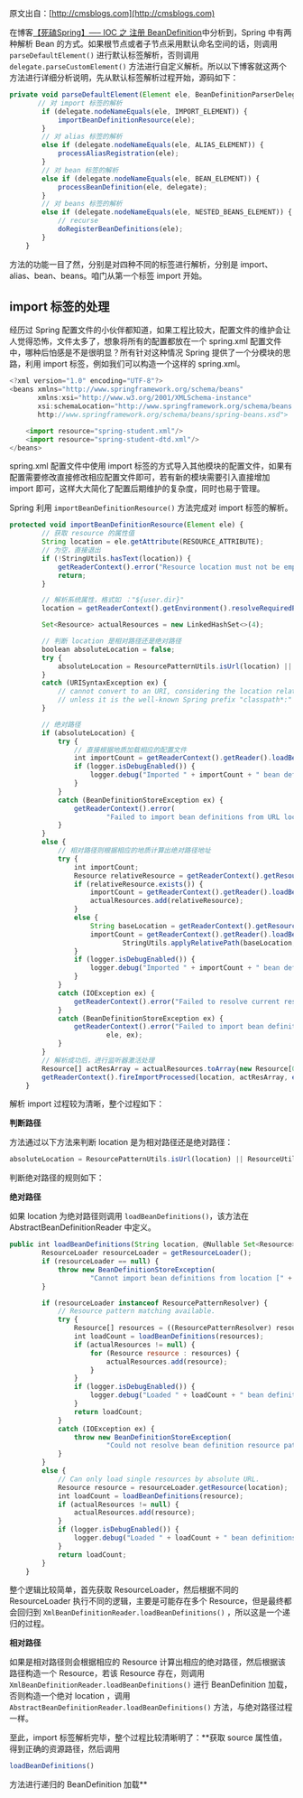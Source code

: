 
 
原文出自：[http://cmsblogs.com](http://cmsblogs.com)

在博客[【死磕Spring】—– IOC 之 注册 BeanDefinition](https://gitee.com/hezhiyuan007/JavaNotes/raw/master/SpringSourceCode/%E3%80%90%E6%AD%BB%E7%A3%95%20Spring%E3%80%91%E2%80%94%E2%80%93%20%E7%AC%AC%E4%BA%94%E7%AF%87IOC%20%E4%B9%8B%20%E6%B3%A8%E5%86%8C%20BeanDefinition.md)中分析到，Spring 中有两种解析 Bean 的方式。如果根节点或者子节点采用默认命名空间的话，则调用 `parseDefaultElement()` 进行默认标签解析，否则调用 `delegate.parseCustomElement()` 方法进行自定义解析。所以以下博客就这两个方法进行详细分析说明，先从默认标签解析过程开始，源码如下：

```js 
private void parseDefaultElement(Element ele, BeanDefinitionParserDelegate delegate) {
       // 对 import 标签的解析
        if (delegate.nodeNameEquals(ele, IMPORT_ELEMENT)) {
            importBeanDefinitionResource(ele);
        }
        // 对 alias 标签的解析
        else if (delegate.nodeNameEquals(ele, ALIAS_ELEMENT)) {
            processAliasRegistration(ele);
        }
        // 对 bean 标签的解析
        else if (delegate.nodeNameEquals(ele, BEAN_ELEMENT)) {
            processBeanDefinition(ele, delegate);
        }
        // 对 beans 标签的解析
        else if (delegate.nodeNameEquals(ele, NESTED_BEANS_ELEMENT)) {
            // recurse
            doRegisterBeanDefinitions(ele);
        }
    }
```

方法的功能一目了然，分别是对四种不同的标签进行解析，分别是 import、alias、bean、beans。咱门从第一个标签 import 开始。

## import 标签的处理

经历过 Spring 配置文件的小伙伴都知道，如果工程比较大，配置文件的维护会让人觉得恐怖，文件太多了，想象将所有的配置都放在一个 spring.xml 配置文件中，哪种后怕感是不是很明显？所有针对这种情况 Spring 提供了一个分模块的思路，利用 import 标签，例如我们可以构造一个这样的 spring.xml。
```js 
<?xml version="1.0" encoding="UTF-8"?>
<beans xmlns="http://www.springframework.org/schema/beans"
       xmlns:xsi="http://www.w3.org/2001/XMLSchema-instance"
       xsi:schemaLocation="http://www.springframework.org/schema/beans
       http://www.springframework.org/schema/beans/spring-beans.xsd">

    <import resource="spring-student.xml"/>
    <import resource="spring-student-dtd.xml"/>
</beans>
```

spring.xml 配置文件中使用 import 标签的方式导入其他模块的配置文件，如果有配置需要修改直接修改相应配置文件即可，若有新的模块需要引入直接增加 import 即可，这样大大简化了配置后期维护的复杂度，同时也易于管理。

Spring 利用 `importBeanDefinitionResource()` 方法完成对 import 标签的解析。
```js 
protected void importBeanDefinitionResource(Element ele) {
        // 获取 resource 的属性值
        String location = ele.getAttribute(RESOURCE_ATTRIBUTE);
        // 为空，直接退出
        if (!StringUtils.hasText(location)) {
            getReaderContext().error("Resource location must not be empty", ele);
            return;
        }

        // 解析系统属性，格式如 ："${user.dir}"
        location = getReaderContext().getEnvironment().resolveRequiredPlaceholders(location);

        Set<Resource> actualResources = new LinkedHashSet<>(4);

        // 判断 location 是相对路径还是绝对路径
        boolean absoluteLocation = false;
        try {
            absoluteLocation = ResourcePatternUtils.isUrl(location) || ResourceUtils.toURI(location).isAbsolute();
        }
        catch (URISyntaxException ex) {
            // cannot convert to an URI, considering the location relative
            // unless it is the well-known Spring prefix "classpath*:"
        }

        // 绝对路径
        if (absoluteLocation) {
            try {
                // 直接根据地质加载相应的配置文件
                int importCount = getReaderContext().getReader().loadBeanDefinitions(location, actualResources);
                if (logger.isDebugEnabled()) {
                    logger.debug("Imported " + importCount + " bean definitions from URL location [" + location + "]");
                }
            }
            catch (BeanDefinitionStoreException ex) {
                getReaderContext().error(
                        "Failed to import bean definitions from URL location [" + location + "]", ele, ex);
            }
        }
        else {
            // 相对路径则根据相应的地质计算出绝对路径地址
            try {
                int importCount;
                Resource relativeResource = getReaderContext().getResource().createRelative(location);
                if (relativeResource.exists()) {
                    importCount = getReaderContext().getReader().loadBeanDefinitions(relativeResource);
                    actualResources.add(relativeResource);
                }
                else {
                    String baseLocation = getReaderContext().getResource().getURL().toString();
                    importCount = getReaderContext().getReader().loadBeanDefinitions(
                            StringUtils.applyRelativePath(baseLocation, location), actualResources);
                }
                if (logger.isDebugEnabled()) {
                    logger.debug("Imported " + importCount + " bean definitions from relative location [" + location + "]");
                }
            }
            catch (IOException ex) {
                getReaderContext().error("Failed to resolve current resource location", ele, ex);
            }
            catch (BeanDefinitionStoreException ex) {
                getReaderContext().error("Failed to import bean definitions from relative location [" + location + "]",
                        ele, ex);
            }
        }
        // 解析成功后，进行监听器激活处理
        Resource[] actResArray = actualResources.toArray(new Resource[0]);
        getReaderContext().fireImportProcessed(location, actResArray, extractSource(ele));
    }
```

解析 import 过程较为清晰，整个过程如下：

**判断路径**

方法通过以下方法来判断 location 是为相对路径还是绝对路径：
```js 
absoluteLocation = ResourcePatternUtils.isUrl(location) || ResourceUtils.toURI(location).isAbsolute();
```

判断绝对路径的规则如下：

**绝对路径**

如果 location 为绝对路径则调用 `loadBeanDefinitions()`，该方法在 AbstractBeanDefinitionReader 中定义。
```js 
public int loadBeanDefinitions(String location, @Nullable Set<Resource> actualResources) throws BeanDefinitionStoreException {
        ResourceLoader resourceLoader = getResourceLoader();
        if (resourceLoader == null) {
            throw new BeanDefinitionStoreException(
                    "Cannot import bean definitions from location [" + location + "]: no ResourceLoader available");
        }

        if (resourceLoader instanceof ResourcePatternResolver) {
            // Resource pattern matching available.
            try {
                Resource[] resources = ((ResourcePatternResolver) resourceLoader).getResources(location);
                int loadCount = loadBeanDefinitions(resources);
                if (actualResources != null) {
                    for (Resource resource : resources) {
                        actualResources.add(resource);
                    }
                }
                if (logger.isDebugEnabled()) {
                    logger.debug("Loaded " + loadCount + " bean definitions from location pattern [" + location + "]");
                }
                return loadCount;
            }
            catch (IOException ex) {
                throw new BeanDefinitionStoreException(
                        "Could not resolve bean definition resource pattern [" + location + "]", ex);
            }
        }
        else {
            // Can only load single resources by absolute URL.
            Resource resource = resourceLoader.getResource(location);
            int loadCount = loadBeanDefinitions(resource);
            if (actualResources != null) {
                actualResources.add(resource);
            }
            if (logger.isDebugEnabled()) {
                logger.debug("Loaded " + loadCount + " bean definitions from location [" + location + "]");
            }
            return loadCount;
        }
    }
```

整个逻辑比较简单，首先获取 ResourceLoader，然后根据不同的 ResourceLoader 执行不同的逻辑，主要是可能存在多个 Resource，但是最终都会回归到 `XmlBeanDefinitionReader.loadBeanDefinitions()` ，所以这是一个递归的过程。

**相对路径**

如果是相对路径则会根据相应的 Resource 计算出相应的绝对路径，然后根据该路径构造一个 Resource，若该 Resource 存在，则调用 `XmlBeanDefinitionReader.loadBeanDefinitions()` 进行 BeanDefinition 加载，否则构造一个绝对 location ，调用 `AbstractBeanDefinitionReader.loadBeanDefinitions()` 方法，与绝对路径过程一样。

至此，import 标签解析完毕，整个过程比较清晰明了：**获取 source 属性值，得到正确的资源路径，然后调用

```js 
loadBeanDefinitions()
```
方法进行递归的 BeanDefinition 加载**

